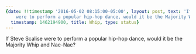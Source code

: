 ```yaml
---
{date: !!timestamp '2016-05-02 08:15:00-05:00', layout: post, text: 'If Steve Scalise
    were to perform a popular hip-hop dance, would it be the Majority Whip and Nae-Nae?',
  timestamp: 1462194900, title: Whip, type: status}
---
```

If Steve Scalise were to perform a popular hip-hop dance, would it be the Majority Whip and Nae-Nae?